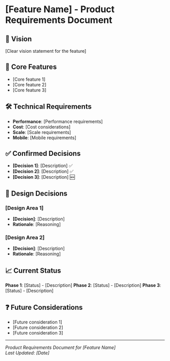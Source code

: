 # [Feature Name] - Product Requirements Document

## 🎯 Vision

[Clear vision statement for the feature]

## 🔧 Core Features

- [Core feature 1]
- [Core feature 2]
- [Core feature 3]

## 🛠 Technical Requirements

- **Performance**: [Performance requirements]
- **Cost**: [Cost considerations]
- **Scale**: [Scale requirements]
- **Mobile**: [Mobile requirements]

## ✅ Confirmed Decisions

- **[Decision 1]**: [Description] ✅
- **[Decision 2]**: [Description] ✅
- **[Decision 3]**: [Description] 🆕

## 🎨 Design Decisions

### [Design Area 1]
- **[Decision]**: [Description]
- **Rationale**: [Reasoning]

### [Design Area 2]
- **[Decision]**: [Description]
- **Rationale**: [Reasoning]

## 📈 Current Status

**Phase 1**: [Status] - [Description]
**Phase 2**: [Status] - [Description]
**Phase 3**: [Status] - [Description]

## ❓ Future Considerations

- [Future consideration 1]
- [Future consideration 2]
- [Future consideration 3]

---

*Product Requirements Document for [Feature Name]*  
*Last Updated: [Date]*
